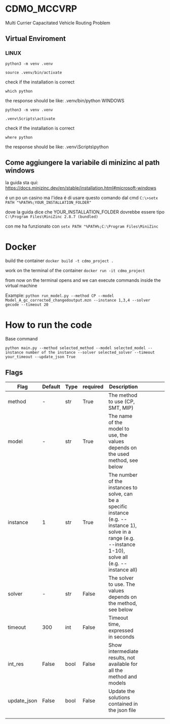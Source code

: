 # CDMO_MCCVRP
Multi Currier Capacitated Vehicle Routing Problem

## Virtual Enviroment

### LINUX

```python3 -m venv .venv```

```source .venv/bin/activate```

check if the installation is correct

```which python```

the response should be like: .venv/bin/python
WINDOWS

```python3 -m venv .venv```

```.venv\Scripts\activate```

check if the installation is correct

```where python```

the response should be like: .venv\Scripts\python

## Come aggiungere la variabile di minizinc al path windows

la guida sta qui: https://docs.minizinc.dev/en/stable/installation.html#microsoft-windows

é un po un casino ma l'idea é di usare questo comando dal cmd
```C:\>setx PATH "%PATH%;YOUR_INSTALLATION_FOLDER"```

dove la guida dice che YOUR_INSTALLATION_FOLDER dovrebbe essere tipo ```C:\Program Files\MiniZinc 2.8.7 (bundled)```

con me ha funzionato con ```setx PATH "%PATH%;C:\Program Files\MiniZinc```


# Docker

build the container
```docker build -t cdmo_project .```

work on the terminal of the container
```docker run -it cdmo_project```

from now on the terminal opens and we can execute commands inside the virtual machine

Example: 
```python run_model.py --method CP --model Model_A_gc_corrected_changedoutput.mzn --instance 1,3,4 --solver gecode --timeout 20```

# How to run the code 

Base command 

```python main.py --method selected_method --model selected_model --instance number of the instance --solver selected_solver --timeout your_timeout --update_json True```

## Flags
| Flag        | Default | Type | required | Description                                                  |   |   |   |   |   |
|-------------|---------|------|----------|--------------------------------------------------------------|---|---|---|---|---|
| method      | -       | str  | True     | The method to use (CP, SMT, MIP)                             |   |   |   |   |   |
| model       | -       | str  | True     | The name of the model to use, the values depends on the used method, see below                                 |   |   |   |   |   |
| instance    | 1       | str  | True     | The number of the instances to solve, can be a specific instance (e.g. --instance 1), solve in a range (e.g. --instance 1-10), solve all (e.g. --instance all)                         |   |   |   |   |   |
| solver      | -       | str  | False    | The solver to use. The values depends on the method, see below                                            |   |   |   |   |   |
| timeout     | 300     | int  | False    | Timeout time, expressed in seconds                           |   |   |   |   |   |
| int_res     | False   | bool | False    | Show intermediate results, not available for all the method and models |   |   |   |   |   |
| update_json | False   | bool | False    | Update the solutions contained in the json file              |   |   |   |   |   |
|             |         |      |          |                                                              |   |   |   |   |   |
|             |         |      |          |                                                              |   |   |   |   |   |



